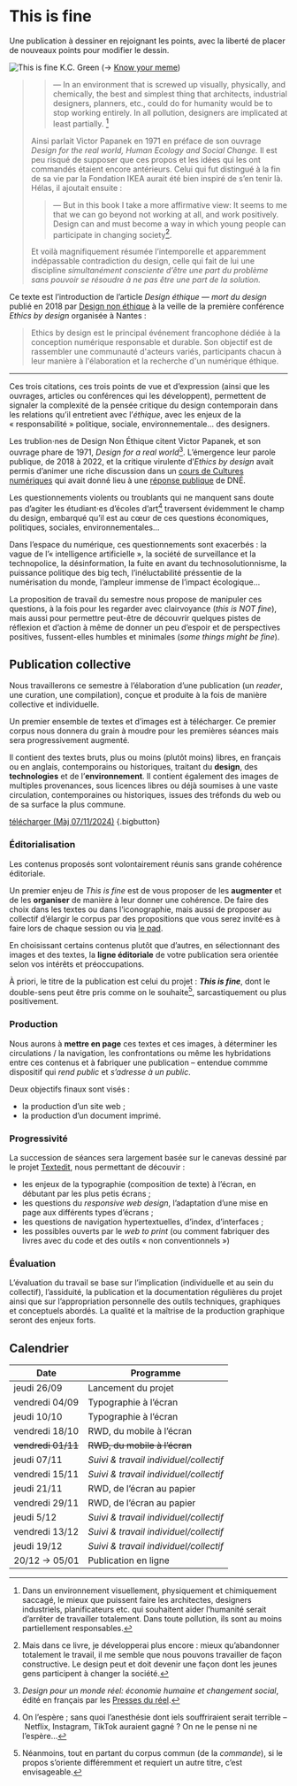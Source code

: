 # This is fine 

Une publication à dessiner en rejoignant les points, avec la liberté de placer de nouveaux points pour modifier le dessin.

![This is fine](assets/thisisfine.png)
  K.C. Green (→ [Know your meme](https://knowyourmeme.com/memes/this-is-fine))


> > — In an environment that is screwed up visually, physically, and chemically, the best and simplest thing that architects, industrial designers, planners, etc., could do for humanity would be to stop working entirely. In all pollution, designers are implicated at least partially. [^fr1]
> 
> Ainsi parlait Victor Papanek en 1971 en préface de son ouvrage _Design for the real world, Human Ecology and Social Change._ Il est peu risqué de supposer que ces propos et les idées qui les ont commandés étaient encore antérieurs. Celui qui fut distingué à la fin de sa vie par la Fondation IKEA aurait été bien inspiré de s’en tenir là. Hélas, il ajoutait ensuite :
> 
> > — But in this book I take a more affirmative view: It seems to me that we can go beyond not working at all, and work positively. Design can and must become a way in which young people can participate in changing society[^fr2].
> 
> Et voilà magnifiquement résumée l’intemporelle et apparemment indépassable contradiction du design, celle qui fait de lui une discipline _simultanément consciente d’être une part du problème sans pouvoir se résoudre à ne pas être une part de la solution._

[^fr1]: Dans un environnement visuellement, physiquement et chimiquement saccagé, le mieux que puissent faire les architectes, designers industriels, planificateurs etc. qui souhaitent aider l’humanité serait d’arrêter de travailler totalement. Dans toute pollution, ils sont au moins partiellement responsables.

[^fr2]: Mais dans ce livre, je développerai plus encore : mieux qu’abandonner totalement le travail, il me semble que nous pouvons travailler de façon constructive. Le design peut et doit devenir une façon dont les jeunes gens participent à changer la société.

Ce texte est l’introduction de l’article _Design éthique — mort du design_ publié en 2018 par [Design non éthique](https://designonethic.medium.com/) à la veille de la première conférence _Ethics by design_ organisée à Nantes :

> Ethics by design est le principal événement francophone dédiée à la conception numérique responsable et durable. Son objectif est de rassembler une communauté d'acteurs variés, participants chacun à leur manière à l'élaboration et la recherche d'un numérique éthique. 

---

Ces trois citations, ces trois points de vue et d’expression (ainsi que les ouvrages, articles ou conférences qui les développent), permettent de signaler la complexité de la pensée critique du design contemporain dans les relations qu’il entretient avec l’_éthique_, avec les enjeux de la « responsabilité » politique, sociale, environnementale… des designers.

Les trublion⋅nes de Design Non Éthique citent Victor Papanek, et son ouvrage phare de 1971, _Design for a real world_[^dfarw]. L’émergence leur parole publique, de 2018 à 2022, et la critique virulente d’_Ethics by design_ avait permis d’animer une riche discussion dans un [cours de Cultures numériques](/web/pages/culturenum/ethique/) qui avait donné lieu à une [réponse publique](https://designonethic.medium.com/conversations-1-ae02afb6dbf9) de DNÉ.

[^dfarw]: _Design pour un monde réel: économie humaine et changement social_, édité en français par les [Presses du réel](https://www.lespressesdureel.com/ouvrage.php?id=8623&menu=0). 

Les questionnements violents ou troublants qui ne manquent sans doute pas d’agiter les étudiant⋅es d’écoles d’art[^netflix] traversent évidemment le champ du design, embarqué qu’il est au cœur de ces questions économiques, politiques, sociales, environnementales… 

[^netflix]: On l’espère ; sans quoi l’anesthésie dont iels souffriraient serait terrible – Netflix, Instagram, TikTok auraient gagné ? On ne le pense ni ne l’espère…

Dans l’espace du numérique, ces questionnements sont exacerbés : la vague de l’« intelligence artificielle », la société de surveillance et la technopolice, la désinformation, la fuite en avant du technosolutionnisme, la puissance politique des big tech, l’inéluctabilité préssentie de la numérisation du monde, l’ampleur immense de l’impact écologique…

La proposition de travail du semestre nous propose de manipuler ces questions, à la fois pour les regarder avec clairvoyance (_this is NOT fine_), mais aussi pour permettre peut-être de découvrir quelques pistes de réflexion et d’action à même de donner un peu d’espoir et de perspectives positives, fussent-elles humbles et minimales (_*some* things *might* be fine_).

## Publication collective

Nous travaillerons ce semestre à l’élaboration d’une publication (un _reader_, une curation, une compilation), conçue et produite à la fois de manière collective et individuelle.

Un premier ensemble de textes et d’images est à télécharger. Ce premier corpus nous donnera du grain à moudre pour les premières séances mais sera progressivement augmenté.

Il contient des textes bruts, plus ou moins (plutôt moins) libres, en français ou en anglais, contemporains ou historiques, traitant du **design**, des **technologies** et de l’**environnement**. Il contient également des images de multiples provenances, sous licences libres ou déjà soumises à une vaste circulation, contemporaines ou historiques, issues des tréfonds du web ou de sa surface la plus commune. 

[télécharger (Màj 07/11/2024)](https://ateliers.esad-pyrenees.fr/tmp/thisisfine-08-11-2024.zip) {.bigbutton}

### Éditorialisation

Les contenus proposés sont volontairement réunis sans grande cohérence éditoriale.

Un premier enjeu de _This is fine_ est de vous proposer de les **augmenter** et de les **organiser** de manière à leur donner une cohérence. De faire des choix dans les textes ou dans l’iconographie, mais aussi de proposer au collectif d’élargir le corpus par des propositions que vous serez invité⋅es à faire lors de chaque session ou via [le pad](http://pad.esad-pyrenees.club/thisisfine).

En choisissant certains contenus plutôt que d’autres, en sélectionnant des images et des textes, la **ligne éditoriale** de votre publication sera orientée selon vos intérêts et préoccupations.

À priori, le titre de la publication est celui du projet : **_This is fine_**, dont le double-sens peut être pris comme on le souhaite[^title], sarcastiquement ou plus positivement.

[^title]: Néanmoins, tout en partant du corpus commun (de la _commande_), si le propos s’oriente différemment et requiert un autre titre, c’est envisageable.

### Production 

Nous aurons à **mettre en page** ces textes et ces images, à déterminer les circulations / la navigation, les confrontations ou même les hybridations entre ces contenus et à fabriquer une publication – entendue commme dispositif qui _rend public_ et _s’adresse à un public_.

Deux objectifs finaux sont visés : 
- la production d’un site web ;
- la production d’un document imprimé.

### Progressivité

La succession de séances sera largement basée sur le canevas dessiné par le projet [Textedit](../textedit/), nous permettant de découvir :
- les enjeux de la typographie (composition de texte) à l’écran, en débutant par les plus petis écrans ;
- les questions du _responsive web design_, l’adaptation d’une mise en page aux différents types d’écrans ;
- les questions de navigation hypertextuelles, d’index, d’interfaces ;
- les possibles ouverts par le _web to print_ (ou comment fabriquer des livres avec du code et des outils « non conventionnels »)

### Évaluation

L’évaluation du travail se base sur l’implication (individuelle et au sein du collectif), l’assiduité, la publication et la documentation régulières du projet ainsi que sur l’appropriation personnelle des outils techniques, graphiques et conceptuels abordés. La qualité et la maîtrise de la production graphique seront des enjeux forts.


## Calendrier
    

| Date                | Programme                 |
| ------------------- | ------------------------- |    
| jeudi 26/09         | Lancement du projet       |
| vendredi 04/09      | Typographie à l’écran     |
| jeudi 10/10         | Typographie à l’écran     |
| vendredi 18/10      | RWD, du mobile à l’écran  |
| ~~vendredi 01/11~~  | ~~RWD, du mobile à l’écran~~ |
| jeudi 07/11         | _Suivi & travail individuel/collectif_ |
| vendredi 15/11      | _Suivi & travail individuel/collectif_ |
| jeudi 21/11         | RWD, de l’écran au papier |
| vendredi 29/11      | RWD, de l’écran au papier |
| jeudi 5/12          | _Suivi & travail individuel/collectif_ |
| vendredi 13/12      | _Suivi & travail individuel/collectif_ |
| jeudi 19/12         | _Suivi & travail individuel/collectif_ |
| 20/12 → 05/01       | Publication en ligne      |




<!-- > « Comment contrecarrer l’empiètement des nouveaux systèmes et appareils électroniques sur des communaux qui sont plus intimes à notre être et plus subtils que les prés ou les routes – ces communaux qui sont au moins aussi précieux que le silence. Le silence (…) est indispensable à l’émergence de la personnalité. Il nous est ravi par des machines qui singent les humains. Nous pourrions facilement être rendus tributaires de machines pour notre parole et notre pensée comme nous le sommes déjà pour nos déplacements. » -->

